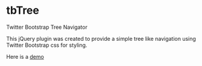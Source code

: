 tbTree
======

Twitter Bootstrap Tree Navigator

This jQuery plugin was created to provide a simple tree like navigation using Twitter Bootstrap css for styling.

Here is a <a href="http://jsfiddle.net/jschell12/axqTU/5/">demo</a>
